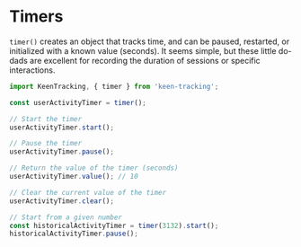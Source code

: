 # Timers

`timer()` creates an object that tracks time, and can be paused, restarted, or initialized with a known value (seconds). It seems simple, but these little do-dads are excellent for recording the duration of sessions or specific interactions.

```javascript
import KeenTracking, { timer } from 'keen-tracking';

const userActivityTimer = timer();

// Start the timer
userActivityTimer.start();

// Pause the timer
userActivityTimer.pause();

// Return the value of the timer (seconds)
userActivityTimer.value(); // 10

// Clear the current value of the timer
userActivityTimer.clear();

// Start from a given number
const historicalActivityTimer = timer(3132).start();
historicalActivityTimer.pause();
```
